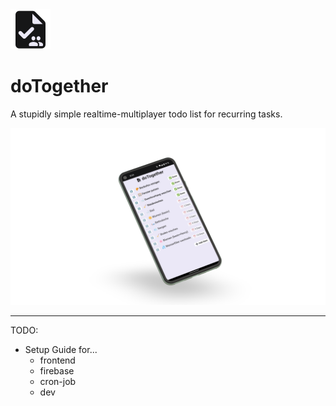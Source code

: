 <img src="./static/favicon.svg" width="64" height="64" alt="" />

# doTogether

A stupidly simple realtime-multiplayer todo list for recurring tasks.

![A mockup of a Pixel 5 with the app open. It displays a list of household tasks.](./device-frame.png)

<!-- ![A screenshot of the app. It displays a list of household tasks.](./screenshot.png) -->

---

TODO:

- Setup Guide for...
  - frontend
  - firebase
  - cron-job
  - dev
